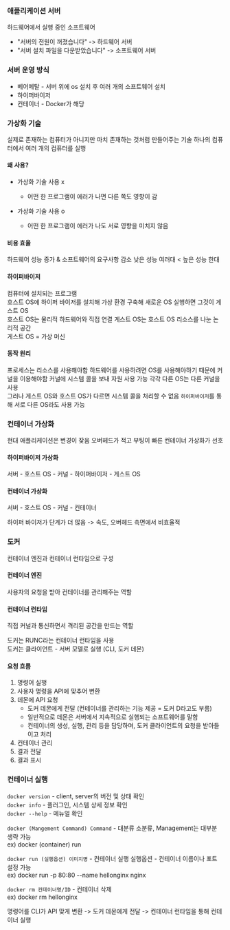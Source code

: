 ### 애플리케이션 서버 ###  
하드웨어에서 실행 중인 소프트웨어
* "서버의 전원이 꺼졌습니다" -> 하드웨어 서버
* "서버 설치 파일을 다운받았습니다" -> 소프트웨어 서버

### 서버 운영 방식 ###
* 베어메탈 - 서버 위에 os 설치 후 여러 개의 소프트웨어 설치
* 하이퍼바이저
* 컨테이너 - Docker가 해당

### 가상화 기술 ###
실제로 존재하는 컴퓨터가 아니지만 마치 존재하는 것처럼 만들어주는 기술
하나의 컴퓨터에서 여러 개의 컴퓨터를 실행

#### 왜 사용?
* 가상화 기술 사용 x  
  * 어떤 한 프로그램이 에러가 나면 다른 쪽도 영향이 감
  

* 가상화 기술 사용 o 
  * 어떤 한 프로그램이 에러가 나도 서로 영향을 미치지 않음

#### 비용 효율
하드웨어 성능 증가 & 소프트웨어의 요구사항 감소
낮은 성능 여러대 < 높은 성능 한대

#### 하이퍼바이저
컴퓨터에 설치되는 프로그램  
호스트 OS에 하이퍼 바이저를 설치해 가상 환경 구축해 새로운 OS 실행하면 그것이 게스트 OS  
호스트 OS는 물리적 하드웨어와 직접 연결
게스트 OS는 호스트 OS 리소스를 나눈 논리적 공간  
게스트 OS = 가상 머신

#### 동작 원리
프로세스는 리소스를 사용해야함
하드웨어를 사용하려면 OS를 사용해야하기 때문에 커널을 이용해야함 커널에 시스템 콜을 보내 자원 사용 가능
각각 다른 OS는 다른 커널을 사용  
그러나 게스트 OS와 호스트 OS가 다르면 시스템 콜을 처리할 수 없음
`하이퍼바이저`를 통해 서로 다른 OS라도 사용 가능

### 컨테이너 가상화
현대 애플리케이션은 변경이 잦음
오버헤드가 적고 부팅이 빠른 컨테이너 가상화가 선호  

#### 하이퍼바이저 가상화  
서버 - 호스트 OS - 커널 - 하이퍼바이저 - 게스트 OS   
#### 컨테이너 가상화
서버 - 호스트 OS - 커널 - 컨테이너

하이퍼 바이저가 단계가 더 많음 -> 속도, 오버헤드 측면에서 비효율적

### 도커
컨테이너 엔진과 컨테이너 런타임으로 구성
#### 컨테이너 엔진  
사용자의 요청을 받아 컨테이너를 관리해주는 역할

#### 컨테이너 런타임  
직접 커널과 통신하면서 격리된 공간을 만드는 역할

도커는 RUNC라는 컨테이너 런타임을 사용  
도커는 클라이언트 - 서버 모델로 실행 (CLI, 도커 데몬)

#### 요청 흐름
1. 명령어 실행
2. 사용자 명령을 API에 맞추어 변환
3. 데몬에 API 요청 
   - 도커 데몬에게 전달 (컨테이너를 관리하는 기능 제공 = 도커 D라고도 부름)
   - 일반적으로 데몬은 서버에서 지속적으로 실행되는 소프트웨어를 말함
   - 컨테이너의 생성, 실행, 관리 등을 담당하며, 도커 클라이언트의 요청을 받아들이고 처리
4. 컨테이너 관리
5. 결과 전달
6. 결과 표시

### 컨테이너 실행
`docker version` - client, server의 버전 및 상태 확인  
`docker info` - 플러그인, 시스템 상세 정보 확인  
`docker --help` - 메뉴얼 확인  

`docker (Mangement Command) Command` - 대분류 소분류, Management는 대부분 생략 가능  
ex) docker (container) run  

`docker run (실행옵션) 이미지명` - 컨테이너 실행
실행옵션 - 컨테이너 이름이나 포트 설정 가능  
ex) docker run -p 80:80 --name hellonginx nginx

`docker rm 컨테이너명/ID` - 컨테이너 삭제  
ex) docker rm hellonginx

명령어를 CLI가 API 맞게 변환 -> 도커 데몬에게 전달 -> 컨테이너 런타임을 통해 컨테이너 실행